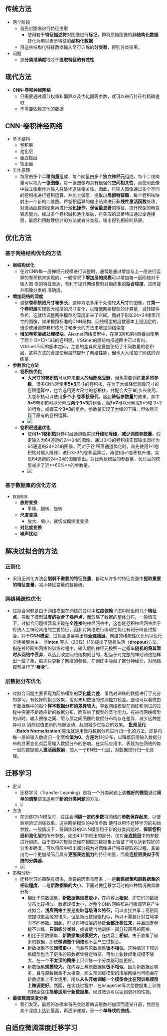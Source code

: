 ## 传统方法

+ 两个阶段
  + 首先对图像进行特征提取
    + 使用若干**特征描述符**对图像进行**标记**，即将原始图像的**非结构化数据**转化为用以表示特征的**结构化数据**
  + 将这些结构化特征数据输入至可训练的**分类器**，得到分类结果。
+ 问题
  + 是**分类准确度**取决于**提取特征的有效性**

## 现代方法

+ **CNN-卷积神经网络**
  + 只需要通过调节权重和偏置以及优化器等参数，就可以进行特征的精确提取
  + 不需要依赖其他的数据

## CNN-卷积神经网络

+ 基本结构
  + 卷积层
  + 池化层
  + 全连接层
  + 输出层
+ 工作原理
  + 每层由多个**二维向量**组成，每个向量由多个**独立神经元**组成。每个二维向量可以视为**一张图像**，每一张图像均具有很强的**空间相关性**，而使用图像中独立像素作为输入将破坏这些相关性。因此，将输入图像通过多个不同的卷积核进行卷积运算，并加上偏置，提取出**局部特征图**，每个卷积核映射出一个新的二维图。将卷积运算的输出结果进行**非线性激活函数**处理，对激活函数的结果再进行**池化操作**，**保留最显著**的特征，提升模型的畸变容忍能力。经过多个卷积层和池化层后，将获取的显著特征通过全连接层，最后利用数理统计的方法或者分类器，输出得到相应的结果。

## 优化方法

### 基于网络结构优化的方法

+ **层结构优化**
  + 在对CNN每一层神经元规模进行调整时，通常是通过增加与上一层进行运
    算的卷积核来实现的，一般情况下**增加层的规模**可以增加每一层网络对于输入图
    像的特征表达，有利于提升网络模型对训练集的**拟合程度**，进而提升图像分类的
    准确度。
+ **增加网络的深度**
  + 调整**卷积核的尺寸和步长**。这种方法多用于处理较**大尺寸**的图像，在**第一个卷积层**实现较大程度的尺寸变化，以降低网络模型的计算量，减轻硬件负担，这就给调整网络模型的深度带来了空间。而对于形如24×24像素尺寸的图像，如果按照标准的CNN结构，网络模型的层数基本上是固定的，很少使用调整卷积核尺寸和步长的方法来增加网络深度
  + **增加卷积层或处理模块**。Alexnet网络模型中，在第3层和第4层叠加使用了两个13×13×192的卷积层。VGGnet的层结构描述图中可以看出，VGGnet不同的版本之间，主要的差异就是叠加使用了不同数量的卷积层，这种方式的叠加使用虽然提升了网络性能，但也大大增加了网络的训练量。
+ **参数优化方法**
  + **卷积核优化**
    + **大尺寸的卷积核**可以带来**更大的局部感受野**，但也需要训练**更多的参数**。很多CNN常使用**5×5**尺寸的卷积核，在为了大幅降低图像尺寸的卷积运算中，也会选用更大尺寸的卷积核，并配合大于1的步长使用。大卷积核可以使用**多个小**
      **卷积核替代**，起到**降低参数量**的效果。其中**5×5**卷积核可以分解成**两个3×3**的组合，而**7×7**可以分解成5×5和
      3×3的组合，或者**三个3×3**的组合。参数量实现了大幅的下降，但依然实现了原有的卷积运算。
    + ![](https://pic.downk.cc/item/5e9edfb4c2a9a83be59cda8e.png)
  + **卷积层通道优化**
    + 使用**1×1卷积核**对卷积层通道数实现**升维**和**降维**，**减少训练参数量**。假定输入为64通道的24×24的图像，通过3×3的卷积核实现输出同样为64通道的24×24的图像。而对于卷
      积层通道优化时，首先使用1×1卷积核对输入降维，进行3×3的卷积运算后，再使用l×1卷积核升维，实现64通道的24×24的图像输出。对比两组模型的参数量，优化后的模型减少了近**60%**的参数量。
    + ![](https://pic.downk.cc/item/5e9ee2cec2a9a83be5a01526.png)

### 基于数据集的优化方法

+ `数据增强`
  + **放射变换**
    + 平移、翻转、旋转
  + **尺度变换**
    + 放大、缩小、裁切或模糊度变换
  + **对比度变换**
  + **噪声扰动**

## 解决过拟合的方法

### 正则化

+ 采用正则化方法会**削弱不重要的特征变量**，自动从许多的特征变量中**提取重要的特征变量**，减小特征变量的数量级。

### 网络稀疏性优化

+ 过拟合问题是由于网络模型在训练的过程中**过度依赖**了图中圈出的几个**特征点**，导致了模型**过度的拟合了噪声点**，而忽略了数据的整体分布。一般情况下，过拟合问题很容易出现在**全连接**的神经网络中，这也是卷积神经网络优于传统人工神经网络的主要特征，因此对网络进行稀疏性优化有利于降低过拟合。对于**CNN模型**，过拟合更容易出现**全连接层**，网络的稀疏性优化也以优化全连接层为主。
  **Hinton** 等人（2012）[16]提出了随机失活（**dropout**)方法，指在神经网络网络的训练过程中，输入层的神经元按照一定概率**随机的将其暂时从网络中丢弃**，以达到改变网络结构的目的，相当于对完整的神经网络抽样出一些子集，每次只更新子网络的参数，在训练中隐藏了部分神经元，对网络模型进行了“**瘦身**”。

### 层数据分布优化

+ 过拟合问题主要表现为网络模型的**泛化能力差**，虽然对训练的数据进行了充分的学习，有较好的拟合效果，但对未知数据的预测能力较差。这也可以看做由于数据集中的每个**样本数据分布的差异较大**，导致网络模型在训练和测试的过程中需要不断适应新的数据分布，而影响了模型的泛化能力。在进行网络模型的训时，输入图像之间、层与层之间图像的数据分布均存在差异，减少这种差异可以
  消除权值更新的局部波动，起到减少过拟合的效果。
  **批规范化**（**Batch Normalization**)算法就是用做将数据分布进行归一化的方法，即是将每一层的输入数据归一化至**均值为0、方差为1**的分布，以降低前层输入数据分布的显著变化对后层输入数据分布的影响。在实际应用中，表现为在网络的每一层的数据输入**激活函数前**，插入一个BN归一化层，对数据进行归一化处理。

## 迁移学习

+ 定义
  + 迁移学习（Transfer Learning）是将一个分类问题上**训练好的模型**通过**简单的调整**使其适用于**新的分类问题**的方法。
  + <img src="https://pic.downk.cc/item/5e9ef175c2a9a83be5ae8676.png" style="zoom:67%;" />
+ 方法
  + 在训练CNN模型时，往往会**间隔一定的步数**将网络的**参数保存起来**，以便后期验证训练效果。这些网络模型的权值参数
    便可以用作迁移学习的初始参数，一般情况下，将训练好的CNN模型用于新的分类问题时，**保留卷积层和池化层**的所有参数，如图4.17中框出的部分，仅对**全连接层**中的参数进行训练。由于图中的模型已经在相应的数据集上验证了可以达到较好的分类准确度，可以将图中框出部分视为对图像进行特征提取的过程，其输出为一个更加精简且具有**更强表达能力**的特征向量，而**全连接层类似于传统的分类器**。
  + ![](https://pic.downk.cc/item/5e9ee89fc2a9a83be5a72c58.png)
+ 策略分析
  + 迁移学习的策略有很多，重要的因素有两条：一是**新数据集和原数据集的相似程度**，二是**新数据集的大小**。下面对做迁移学习时的四种情况做具体分析：
    + 相比于原数据集，**新数据集规模更小**，在内容上**相似**，即它们的数据分布比较相似。数据规模太小，对整个CNN网络都进行微调容易产生过拟合。**浅层网络**主要是提取**低级语义特征**，可以直接共享；高层网络提取更高级的语义，但是新旧数据很相似，所以不需要针对性地学习不同参数。因此，可以将特征层的参数**全部迁移过来**，并且固定参数不训练，**只训练分类器**，或者适当地训练一部分较高层的网络。
    + 相比于原数据集，**新数据集规模更大**，在内容上**相似**。由于收集了较多的数据，即使**微调整个网络**也不会产生过拟合。
    + 新数据集不仅**规模更小**，而且与原数据集**很不相似**。这种情况下预训练模型包含了更多的原数据集特定特征，再加上新数据集规模不够大，在一个**不太深的网络**上只训练一个分类器可能更好。
    + 新数据集**规模较大**，在内容上与原数据集**很不相似**。因为新数据足够多，且与原数据集不太相像，那么预训练模型的浅层网络也可能会在新数据集上不太适用，所以**从头开始训练一个模型会比在预训练模型上微调更好**。然而，在实践过程中，在ImageNet等大型数据集上训练的模型往往**能够适用于新数据集**，经过微调可以达到更好的性能。
+ **最佳微调深度分析**
  + 我们发现，最高的准确率首先会随着微调层数的加深而逐渐升高，然后在某个深度上达到最高，再逐渐递减，呈一个**单峰状的曲线**。

## 自适应微调深度迁移学习


